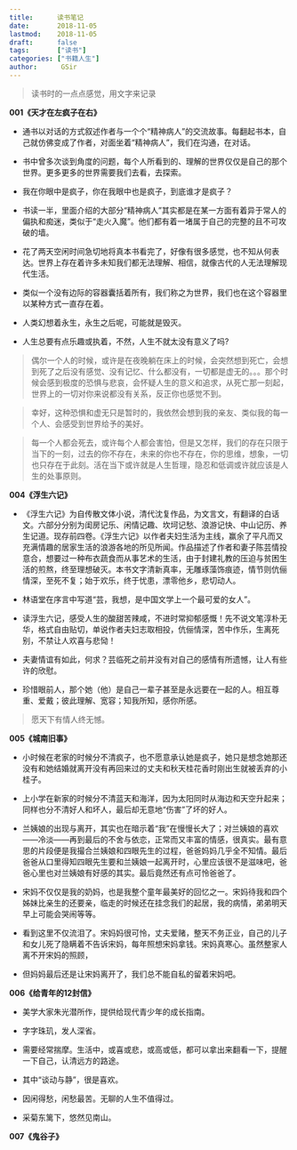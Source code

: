 ```yaml
---
title:      读书笔记
date:       2018-11-05
lastmod:    2018-11-05
draft:      false
tags:       ["读书"]
categories: ["书籍人生"]
author:      GSir
---
```


> 读书时的一点点感觉，用文字来记录

<!--more-->

**001《天才在左疯子在右》**

- 通书以对话的方式叙述作者与一个个“精神病人”的交流故事。每翻起书本，自己就仿佛变成了作者，对面坐着“精神病人”，我们在沟通，在对话。

- 书中曾多次谈到角度的问题，每个人所看到的、理解的世界仅仅是自己的那个世界。更多更多的世界需要我们去看，去探索。

- 我在你眼中是疯子，你在我眼中也是疯子，到底谁才是疯子？

- 书读一半，里面介绍的大部分“精神病人”其实都是在某一方面有着异于常人的偏执和痴迷，类似于“走火入魔”。他们都有着一堵属于自己的完整的且不可攻破的墙。

- 花了两天空闲时间急切地将真本书看完了，好像有很多感觉，也不知从何表达。世界上存在着许多未知我们都无法理解、相信，就像古代的人无法理解现代生活。

- 类似一个没有边际的容器囊括着所有，我们称之为世界，我们也在这个容器里以某种方式一直存在着。

- 人类幻想着永生，永生之后呢，可能就是毁灭。

- 人生总要有点乐趣或执着，不然，人生不就太没有意义了吗?

> 偶尔一个人的时候，或许是在夜晚躺在床上的时候，会突然想到死亡，会想到死了之后没有感觉、没有记忆、什么都没有，一切都是虚无的。。。那个时候会感到极度的恐惧与悲哀，会怀疑人生的意义和追求，从死亡那一刻起，世界上的一切对你来说都没有关系，反正你也感觉不到。

> 幸好，这种恐惧和虚无只是暂时的，我依然会想到我的亲友、类似我的每一个人、会感受到世界给予的美好。

> 每一个人都会死去，或许每个人都会害怕，但是又怎样，我们的存在只限于当下的一刻，过去的你不存在，未来的你也不存在，你的思维，想象，一切也只存在于此刻。活在当下或许就是人生哲理，隐忍和低调或许就应该是人生的处事原则。

**004《浮生六记》**

- 《浮生六记》为自传散文体小说，清代沈复作品，为文言文，有翻译的白话文。六部分分别为闺房记乐、闲情记趣、坎坷记愁、浪游记快、中山记历、养生记道。现存前四卷。《浮生六记》以作者夫妇生活为主线，赢余了平凡而又充满情趣的居家生活的浪游各地的所见所闻。作品描述了作者和妻子陈芸情投意合，想要过一种布衣蔬食而从事艺术的生活，由于封建礼教的压迫与贫困生活的煎熬，终至理想破灭。本书文字清新真率，无雕琢藻饰痕迹，情节则伉俪情深，至死不复；始于欢乐，终于忧患，漂零他乡，悲切动人。

- 林语堂在序言中写道“芸，我想，是中国文学上一个最可爱的女人”。

- 读浮生六记，感受人生的酸甜苦辣咸，不进时常抑郁感慨！先不说文笔淳朴无华，格式自由贴切，单说作者夫妇志取相投，伉俪情深，苦中作乐，生离死别，不禁让人欢喜与悲恸！

- 夫妻情谊有如此，何求？芸临死之前并没有对自己的感情有所遗憾，让人有些许的欣慰。

- 珍惜眼前人，那个她（他）是自己一辈子甚至是永远要在一起的人。相互尊重、爱戴；彼此理解、宽容；知我所知，感你所感。

> 愿天下有情人终无憾。


**005《城南旧事》**

- 小时候在老家的时候分不清疯子，也不愿意承认她是疯子，她只是想念她那还没有和她结婚就离开没有再回来过的丈夫和秋天桂花香时刚出生就被丢弃的小桂子。
  
- 上小学在新家的时候分不清蓝天和海洋，因为太阳同时从海边和天空升起来；同样也分不清好人和坏人，最后却无意地“伤害”了坏的好人。

- 兰姨娘的出现与离开，其实也在暗示着“我”在慢慢长大了；对兰姨娘的喜欢——冷淡——再到最后的不舍与依恋，正常而又丰富的情感，很真实。最有意思的片段便是我撮合兰姨娘和四眼先生的过程，爸爸妈妈几乎全不知情。最后爸爸从口里得知四眼先生要和兰姨娘一起离开时，心里应该很不是滋味吧，爸爸心里也对兰姨娘有好感的其实。最后竟然还有点可怜爸爸了。

- 宋妈不仅仅是我的奶妈，也是我整个童年最美好的回忆之一。宋妈待我和四个姊妹比亲生的还要亲，临走的时候还在挂念我们的起居，我的病情，弟弟明天早上可能会哭闹等等。
- 看到这里不仅流泪了。宋妈妈很可怜，丈夫爱赌，整天不务正业，自己的儿子和女儿死了隐瞒着不告诉宋妈，每年照想宋妈拿钱。宋妈真寒心。虽然整家人离不开宋妈的照顾，
- 但妈妈最后还是让宋妈离开了，我们总不能自私的留着宋妈吧。

**006《给青年的12封信》**

- 美学大家朱光潜所作，提供给现代青少年的成长指南。

- 字字珠玑，发人深省。

- 需要经常揣摩。生活中，或喜或悲，或高或低，都可以拿出来翻看一下，提醒一下自己，认清远方的路途。

- 其中“谈动与静”，很是喜欢。
  
- 因闲得愁，闲愁最苦。无聊的人生不值得过。
  
- 采菊东篱下，悠然见南山。


**007《鬼谷子》**